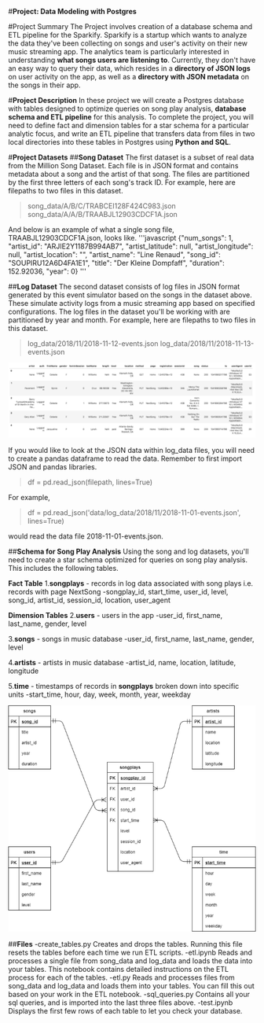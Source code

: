 #**Project: Data Modeling with Postgres**

#Project Summary
The Project involves creation of a database schema and ETL pipeline for the Sparkify.
Sparkify is a startup which wants to analyze the data they've been collecting on songs and user's activity on their new music streaming app. The analytics team is particularly interested in understanding **what songs users are listening to**. Currently, they don't have an easy way to query their data, which resides in a **directory of JSON logs** on user activity on the app, as well as a **directory with JSON metadata** on the songs in their app.

#**Project Description**
In these project we will create a Postgres database with tables designed to optimize queries on song play analysis, **database schema and ETL pipeline** for this analysis. To complete the project, you will need to define fact and dimension tables for a star schema for a particular analytic focus, and write an ETL pipeline that transfers data from files in two local directories into these tables in Postgres using **Python and SQL**.

#**Project Datasets**
##**Song Dataset**
The first dataset is a subset of real data from the Million Song Dataset. Each file is in JSON format and contains metadata about a song and the artist of that song. The files are partitioned by the first three letters of each song's track ID. For example, here are filepaths to two files in this dataset.
>song_data/A/B/C/TRABCEI128F424C983.json
>song_data/A/A/B/TRAABJL12903CDCF1A.json

And below is an example of what a single song file, TRAABJL12903CDCF1A.json, looks like.
'''javascript
{"num_songs": 1, "artist_id": "ARJIE2Y1187B994AB7", "artist_latitude": null, "artist_longitude": null, "artist_location": "", "artist_name": "Line Renaud", "song_id": "SOUPIRU12A6D4FA1E1", "title": "Der Kleine Dompfaff", "duration": 152.92036, "year": 0}
'''

##**Log Dataset**
The second dataset consists of log files in JSON format generated by this event simulator based on the songs in the dataset above. These simulate activity logs from a music streaming app based on specified configurations.
The log files in the dataset you'll be working with are partitioned by year and month. For example, here are filepaths to two files in this dataset.
>log_data/2018/11/2018-11-12-events.json
>log_data/2018/11/2018-11-13-events.json

![And below is an example of what the data in a log file, 2018-11-12-events.json, looks like.](images/log-data.png)

If you would like to look at the JSON data within log_data files, you will need to create a pandas dataframe to read the data. Remember to first import JSON and pandas libraries.

>df = pd.read_json(filepath, lines=True)

For example,
>df = pd.read_json('data/log_data/2018/11/2018-11-01-events.json', lines=True)

would read the data file 2018-11-01-events.json.

##**Schema for Song Play Analysis**
Using the song and log datasets, you'll need to create a star schema optimized for queries on song play analysis. This includes the following tables.

**Fact Table**
1.**songplays** - records in log data associated with song plays i.e. records with page NextSong
  -songplay_id, start_time, user_id, level, song_id, artist_id, session_id, location, user_agent

**Dimension Tables**
2.**users** - users in the app
  -user_id, first_name, last_name, gender, level

3.**songs** - songs in music database
  -user_id, first_name, last_name, gender, level

4.**artists** - artists in music database
  -artist_id, name, location, latitude, longitude

5.**time** - timestamps of records in **songplays** broken down into specific units
  -start_time, hour, day, week, month, year, weekday

![The above table can be interpreted using below Entity Relationship Diagrams (ERD)](images/erd.png)

##**Files**
-create_tables.py
Creates and drops the tables. Running this file resets the tables before each time we run ETL scripts.
-etl.ipynb
Reads and processes a single file from song_data and log_data and loads the data into your tables. This notebook contains detailed instructions on the ETL process for each of the tables.
-etl.py
Reads and processes files from song_data and log_data and loads them into your tables. You can fill this out based on your work in the ETL notebook.
-sql_queries.py
Contains all your sql queries, and is imported into the last three files above.
-test.ipynb
Displays the first few rows of each table to let you check your database.
